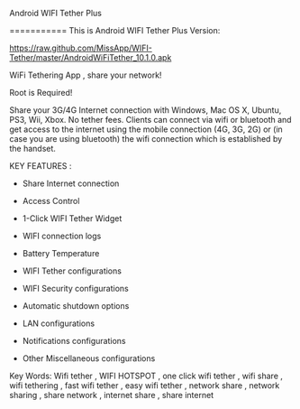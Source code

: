 Android WIFI Tether Plus

===========
This is Android WIFI Tether Plus Version:

https://raw.github.com/MissApp/WIFI-Tether/master/AndroidWiFiTether_10.1.0.apk

WiFi Tethering App , share your network!

Root is Required!

Share your 3G/4G Internet connection with Windows, Mac OS X, Ubuntu, PS3, Wii, Xbox. No tether fees.
Clients can connect via wifi or bluetooth and get access to the internet using the mobile connection (4G, 3G, 2G) or (in case you are using bluetooth) the wifi connection which is established by the handset.


KEY FEATURES :

- Share Internet connection

- Access Control

- 1-Click WIFI Tether Widget

- WIFI connection logs

- Battery Temperature

- WIFI Tether configurations

- WIFI Security configurations

- Automatic shutdown options

- LAN configurations

- Notifications configurations

- Other Miscellaneous configurations


















Key Words:
Wifi tether , WIFI HOTSPOT , one click wifi tether , wifi share , wifi tethering , fast wifi tether , easy wifi tether , network share , network sharing , share network , internet share , share internet
